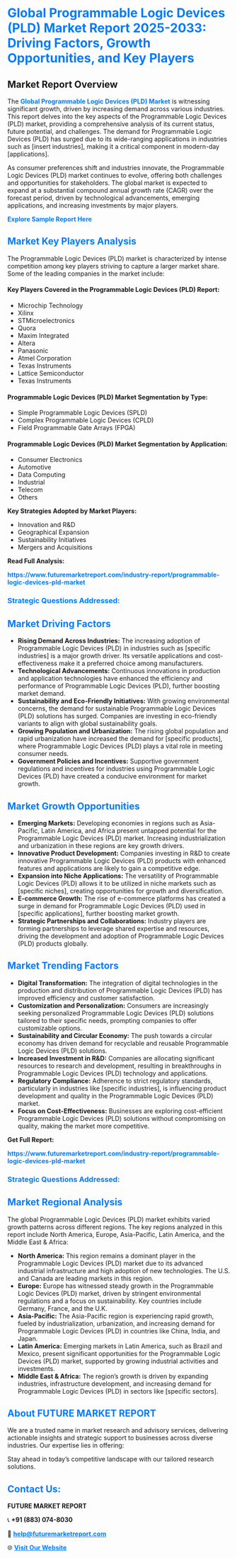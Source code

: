 <h1 style="color: #007BFF;">Global Programmable Logic Devices (PLD) Market Report 2025-2033: Driving Factors, Growth Opportunities, and Key Players</h1>

<section id="overview">
<h2>Market Report Overview</h2>
<p>The <a href="https://www.futuremarketreport.com/industry-report/programmable-logic-devices-pld-market" style="color: #007BFF; text-decoration: none;"><strong>Global Programmable Logic Devices (PLD) Market</strong></a> is witnessing significant growth, driven by increasing demand across various industries. This report delves into the key aspects of the Programmable Logic Devices (PLD) market, providing a comprehensive analysis of its current status, future potential, and challenges. The demand for Programmable Logic Devices (PLD) has surged due to its wide-ranging applications in industries such as [insert industries], making it a critical component in modern-day [applications].</p>
<p>As consumer preferences shift and industries innovate, the Programmable Logic Devices (PLD) market continues to evolve, offering both challenges and opportunities for stakeholders. The global market is expected to expand at a substantial compound annual growth rate (CAGR) over the forecast period, driven by technological advancements, emerging applications, and increasing investments by major players.</p>
</section>

<section id="overview">
<p><a href="https://www.futuremarketreport.com/request-sample/reportId=75803" style="color: #007BFF; text-decoration: none;"><strong>Explore Sample Report Here</strong></a></p>
</section>

<section id="key-players">
<h2 style="color: #007BFF;">Market Key Players Analysis</h2>
<p>The Programmable Logic Devices (PLD) market is characterized by intense competition among key players striving to capture a larger market share. Some of the leading companies in the market include:</p>
<h4>Key Players Covered in the Programmable Logic Devices (PLD) Report:</h4>
<ul><li>Microchip Technology</li><li>Xilinx</li><li>STMicroelectronics</li><li>Quora</li><li>Maxim Integrated</li><li>Altera</li><li>Panasonic</li><li>Atmel Corporation</li><li>Texas Instruments</li><li>Lattice Semiconductor</li><li>Texas Instruments</li></ul>
<h4>Programmable Logic Devices (PLD) Market Segmentation by Type:</h4>
<ul><li>Simple Programmable Logic Devices (SPLD)</li><li>Complex Programmable Logic Devices (CPLD)</li><li>Field Programmable Gate Arrays (FPGA)</li></ul>

<h4>Programmable Logic Devices (PLD) Market Segmentation by Application:</h4>
<ul><li>Consumer Electronics</li><li>Automotive</li><li>Data Computing</li><li>Industrial</li><li>Telecom</li><li>Others</li></ul>
<p><strong>Key Strategies Adopted by Market Players:</strong></p>
<ul>
<li>Innovation and R&D</li>
<li>Geographical Expansion</li>
<li>Sustainability Initiatives</li>
<li>Mergers and Acquisitions</li>
</ul>
</section>

<section>
<p><strong>Read Full Analysis: </strong></p><a href="https://www.futuremarketreport.com/industry-report/programmable-logic-devices-pld-market" style="color: #007BFF; text-decoration: none;"><strong>https://www.futuremarketreport.com/industry-report/programmable-logic-devices-pld-market</strong></a>
<h3 style="color: #007BFF;">Strategic Questions Addressed:</h3>
</section>

<section id="driving-factors">
<h2 style="color: #007BFF;">Market Driving Factors</h2>
<ul>
<li><strong>Rising Demand Across Industries:</strong> The increasing adoption of Programmable Logic Devices (PLD) in industries such as [specific industries] is a major growth driver. Its versatile applications and cost-effectiveness make it a preferred choice among manufacturers.</li>
<li><strong>Technological Advancements:</strong> Continuous innovations in production and application technologies have enhanced the efficiency and performance of Programmable Logic Devices (PLD), further boosting market demand.</li>
<li><strong>Sustainability and Eco-Friendly Initiatives:</strong> With growing environmental concerns, the demand for sustainable Programmable Logic Devices (PLD) solutions has surged. Companies are investing in eco-friendly variants to align with global sustainability goals.</li>
<li><strong>Growing Population and Urbanization:</strong> The rising global population and rapid urbanization have increased the demand for [specific products], where Programmable Logic Devices (PLD) plays a vital role in meeting consumer needs.</li>
<li><strong>Government Policies and Incentives:</strong> Supportive government regulations and incentives for industries using Programmable Logic Devices (PLD) have created a conducive environment for market growth.</li>
</ul>
</section>

<section id="growth-opportunities">
<h2 style="color: #007BFF;">Market Growth Opportunities</h2>
<ul>
<li><strong>Emerging Markets:</strong> Developing economies in regions such as Asia-Pacific, Latin America, and Africa present untapped potential for the Programmable Logic Devices (PLD) market. Increasing industrialization and urbanization in these regions are key growth drivers.</li>
<li><strong>Innovative Product Development:</strong> Companies investing in R&D to create innovative Programmable Logic Devices (PLD) products with enhanced features and applications are likely to gain a competitive edge.</li>
<li><strong>Expansion into Niche Applications:</strong> The versatility of Programmable Logic Devices (PLD) allows it to be utilized in niche markets such as [specific niches], creating opportunities for growth and diversification.</li>
<li><strong>E-commerce Growth:</strong> The rise of e-commerce platforms has created a surge in demand for Programmable Logic Devices (PLD) used in [specific applications], further boosting market growth.</li>
<li><strong>Strategic Partnerships and Collaborations:</strong> Industry players are forming partnerships to leverage shared expertise and resources, driving the development and adoption of Programmable Logic Devices (PLD) products globally.</li>
</ul>
</section>

<section id="trending-factors">
<h2 style="color: #007BFF;">Market Trending Factors</h2>
<ul>
<li><strong>Digital Transformation:</strong> The integration of digital technologies in the production and distribution of Programmable Logic Devices (PLD) has improved efficiency and customer satisfaction.</li>
<li><strong>Customization and Personalization:</strong> Consumers are increasingly seeking personalized Programmable Logic Devices (PLD) solutions tailored to their specific needs, prompting companies to offer customizable options.</li>
<li><strong>Sustainability and Circular Economy:</strong> The push towards a circular economy has driven demand for recyclable and reusable Programmable Logic Devices (PLD) solutions.</li>
<li><strong>Increased Investment in R&D:</strong> Companies are allocating significant resources to research and development, resulting in breakthroughs in Programmable Logic Devices (PLD) technology and applications.</li>
<li><strong>Regulatory Compliance:</strong> Adherence to strict regulatory standards, particularly in industries like [specific industries], is influencing product development and quality in the Programmable Logic Devices (PLD) market.</li>
<li><strong>Focus on Cost-Effectiveness:</strong> Businesses are exploring cost-efficient Programmable Logic Devices (PLD) solutions without compromising on quality, making the market more competitive.</li>
</ul>
</section>

<section>
<p><strong>Get Full Report: </strong></p><a href="https://www.futuremarketreport.com/industry-report/programmable-logic-devices-pld-market" style="color: #007BFF; text-decoration: none;"><strong>https://www.futuremarketreport.com/industry-report/programmable-logic-devices-pld-market</strong></a>
<h3 style="color: #007BFF;">Strategic Questions Addressed:</h3>
</section>


<section id="regional-analysis">
<h2 style="color: #007BFF;">Market Regional Analysis</h2>
<p>The global Programmable Logic Devices (PLD) market exhibits varied growth patterns across different regions. The key regions analyzed in this report include North America, Europe, Asia-Pacific, Latin America, and the Middle East & Africa:</p>
<ul>
<li><strong>North America:</strong> This region remains a dominant player in the Programmable Logic Devices (PLD) market due to its advanced industrial infrastructure and high adoption of new technologies. The U.S. and Canada are leading markets in this region.</li>
<li><strong>Europe:</strong> Europe has witnessed steady growth in the Programmable Logic Devices (PLD) market, driven by stringent environmental regulations and a focus on sustainability. Key countries include Germany, France, and the U.K.</li>
<li><strong>Asia-Pacific:</strong> The Asia-Pacific region is experiencing rapid growth, fueled by industrialization, urbanization, and increasing demand for Programmable Logic Devices (PLD) in countries like China, India, and Japan.</li>
<li><strong>Latin America:</strong> Emerging markets in Latin America, such as Brazil and Mexico, present significant opportunities for the Programmable Logic Devices (PLD) market, supported by growing industrial activities and investments.</li>
<li><strong>Middle East & Africa:</strong> The region’s growth is driven by expanding industries, infrastructure development, and increasing demand for Programmable Logic Devices (PLD) in sectors like [specific sectors].</li>
</ul>
</section>

<footer>
<h2 style="color: #007BFF;">About FUTURE MARKET REPORT</h2>
<p>We are a trusted name in market research and advisory services, delivering actionable insights and strategic support to businesses across diverse industries. Our expertise lies in offering:</p>

<p>Stay ahead in today’s competitive landscape with our tailored research solutions.</p>

<h2 style="color: #007BFF;">Contact Us:</h2>
<p><strong>FUTURE MARKET REPORT</strong></p>
<p>📞 <strong>+91 (883) 074-8030</strong></p>
<p>📧 <strong><a href="mailto:help@futuremarketreport.com" style="color: #007BFF;">help@futuremarketreport.com</a></strong></p>
<p>🌐 <strong><a href="https://www.futuremarketreport.com/" style="color: #007BFF;">Visit Our Website</a></strong></p>
</footer>